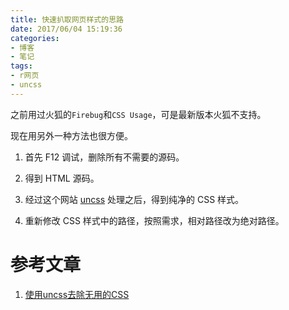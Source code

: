 ```yaml
---
title: 快速扒取网页样式的思路
date: 2017/06/04 15:19:36
categories: 
- 博客
- 笔记
tags: 
- r网页
- uncss
---
```


之前用过火狐的`Firebug`和`CSS Usage`，可是最新版本火狐不支持。

现在用另外一种方法也很方便。

<!--more-->

1. 首先 F12 调试，删除所有不需要的源码。


2. 得到 HTML 源码。


3. 经过这个网站 [uncss](https://uncss-online.com/) 处理之后，得到纯净的 CSS 样式。


4. 重新修改 CSS 样式中的路径，按照需求，相对路径改为绝对路径。

# 参考文章
1. [使用uncss去除无用的CSS](http://www.webhek.com/post/uncss.html)